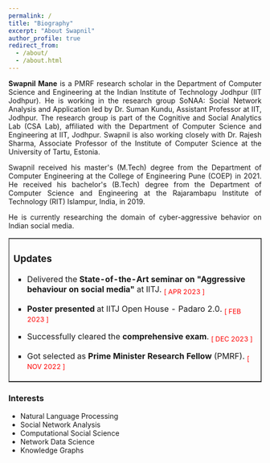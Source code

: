 ```yaml
---
permalink: /
title: "Biography"
excerpt: "About Swapnil"
author_profile: true
redirect_from: 
  - /about/
  - /about.html
---
```


<p align="justify"><strong>Swapnil Mane</strong> is a <a style="text-decoration: none;" href="https://cse.iitj.ac.in/index.php/people/phd-students" target="_blank">PMRF research scholar</a> in the Department of Computer Science and Engineering at the <a style="text-decoration: none;" href="https://www.iitj.ac.in/" target="_blank">Indian Institute of Technology Jodhpur (IIT Jodhpur)</a>. He is working in the research group SoNAA: Social Network Analysis and Application led by <a style="text-decoration: none;" href="https://sumankundu.info/" target="_blank">Dr. Suman Kundu</a>, Assistant Professor at IIT, Jodhpur. The research group is part of the Cognitive and Social Analytics Lab (<a style="text-decoration: none;" href="https://www.csa-iitj.group/" target="_blank">CSA Lab</a>), affiliated with the Department of Computer Science and Engineering at IIT, Jodhpur. Swapnil is also working closely with <a style="text-decoration: none;" href="https://rajeshsharma.cs.ut.ee/" target="_blank">Dr. Rajesh Sharma</a>, Associate Professor of the Institute of Computer Science at the University of Tartu, Estonia.</p>
<p align="justify">Swapnil received his master's (M.Tech) degree from the Department of Computer Engineering at the College of Engineering Pune (<a style="text-decoration: none;" href="http://www.coep.org.in/" target="_blank">COEP</a>) in 2021. He received his bachelor's (B.Tech) degree from the Department of Computer Science and Engineering at the Rajarambapu Institute of Technology (<a style="text-decoration: none;" href="https://www.ritindia.edu/" target="_blank">RIT</a>) Islampur, India, in 2019.</p>
<p align="justify">He is currently researching the domain of cyber-aggressive behavior on Indian social media.</p>


<div class="news-scroll" markdown="1">
<table style="border-collapse: collapse; width: 100%;" border="1">
<tbody>
<tr>
<td style="width: 100%;">
<h3>Updates</h3>
<ul style="list-style-type: square;">
<li>
<p>Delivered the <strong>State-of-the-Art seminar on "Aggressive behaviour on social media"</strong> at IITJ. <span style="color: red;"><sub>[ APR 2023 ]</sub></span></p>
</li>
<li>
<p><strong>Poster presented</strong> at IITJ Open House - Padaro 2.0. <span style="color: red;"><sub>[ FEB 2023 ]</sub></span></p>
</li>
<li>
<p>Successfully cleared the <strong>comprehensive exam</strong>. <span style="color: red;"><sub>[ DEC 2023 ]</sub></span></p>
</li>
<li>
<p>Got selected as <strong>Prime Minister Research Fellow </strong> (PMRF). <span style="color: red;"><sub>[ NOV 2022 ]</sub></span></p>
</li>
</ul>
</td>
</tr>
</tbody>
</table>
</div>



<div>
<h3>Interests</h3>
<ul>
<li>Natural Language Processing</li>
<li>Social Network Analysis</li>
<li>Computational Social Science</li>
<li>Network Data Science</li>
<li>Knowledge Graphs</li>
</ul>
</div>
